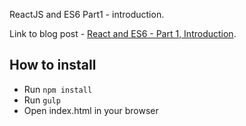 
ReactJS and ES6 Part1 - introduction. 

Link to blog post - [React and ES6 - Part 1, Introduction](http://egorsmirnov.me/2015/05/22/react-and-es6-part1.html).

## How to install

* Run `npm install`
* Run `gulp`
* Open index.html in your browser